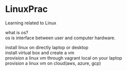# LinuxPrac
Learning related to Linux 


what is os?  
os is interface between user and computer hardware.  

install linux on directly laptop or desktop  
install virtual box and create a vm  
provision a linux vm through vagrant local on your laptop  
provision a linux vm on cloud(aws, azure, gcp)  


